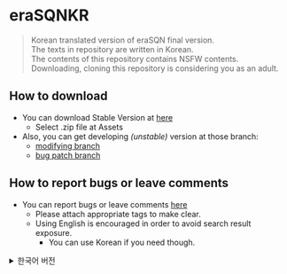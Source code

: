 # eraSQNKR
>Korean translated version of eraSQN final version.  
>The texts in repository are written in Korean.  
>The contents of this repository contains NSFW contents.  
>Downloading, cloning this repository is considering you as an adult.  
## How to download
* You can download Stable Version at [here](https://github.com/mosochu/EraSQNK/releases)
    * Select .zip file at Assets
* Also, you can get developing _(unstable)_ version at those branch:
    * [modifying branch](https://github.com/mosochu/EraSQNK/archive/renovation.zip)
    * [bug patch branch](https://github.com/mosochu/EraSQNK/archive/master.zip)
## How to report bugs or leave comments
* You can report bugs or leave comments [here](https://github.com/mosochu/EraSQNK/issues)
    * Please attach appropriate tags to make clear.
    * Using English is encouraged in order to avoid search result exposure.
        * You can use Korean if you need though.

<details>
<summary>한국어 버전</summary>

# eraSQNKR
>eraSQN 최종판의 한국어 번역버전입니다.  
>이 저장소 내용물은 한국어로 구성되어있습니다.  
>이 저장소에는 미성년자에게 적합하지 않은 내용을 포함하고 있습니다.  
>이 저장소를 내려받거나, 복제, 열람하는 순간부터 성인임에 동의하는 것과 같습니다.  
>>   미성년자가 플레이하면서 생기는 법적 책임에 대해 어떠한 책임도 지지 않습니다.
## 다운로드 방법
* [여기서](https://github.com/mosochu/EraSQNK/releases) 정식 버전을 받을 수 있습니다.
    * Assets에서 .zip 파일을 받으세요.
* 개발중인 _(검증안됀)_ 두 가지 브랜치가 있습니다 :
    * [기능개선 브랜치](https://github.com/mosochu/EraSQNK/archive/renovation.zip)
        * 각종 기능개선 작업이 이루어지는 브랜치로, 오류가 상대적으로 많이 발생할 수 있습니다.
    * [버그패치 브랜치](https://github.com/mosochu/EraSQNK/archive/master.zip)
        * 원본의 보고된 버그와 번역만 고치는 브랜치입니다.
## 버그 신고 또는 제안사항 남기는 방법
* [이 링크](https://github.com/mosochu/EraSQNK/issues)에서 버그 신고와 제안사항을 남기실 수 있습니다.
    * 명확성을 위해 적절한 태그를 달아주세요.
    * 검색노출 방지를 위해, 영어로 쓰는것을 권장합니다.
        * 그래도 필요하시다면 한국어로 쓰셔도 됩니다.
    ### [태그 설명](https://github.com/mosochu/EraSQNK/labels)
    * bug : 게임이 꺼지거나 진행을 더 이상 못하게 하는 요소입니다.
    * duplicate : 이 태그가 붙은 이슈는 중복된 이슈입니다.
    * enhancement : 추가할 새 요소나 아이디어.
    * glitch : 게임이 꺼지진 않지만, 게임에서 의도되지 않은 동작이나 수치
    * invalid : 등록된 이슈가 유효하지 않습니다. (버그가 아니거나 적절하지 않은 제안사항입니다.)
    * question : 문의사항을 적을 때 이 태그를 달아주세요.
    * translation : 번역관련 게시물. 오역인 경우 glitch도 같이 달아주세요.
    * wontfix : 고칠예정이 없는 사항입니다.

</details>